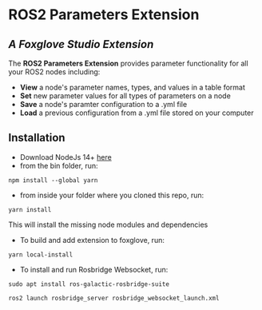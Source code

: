 # ROS2 Parameters Extension

## _A Foxglove Studio Extension_

The **ROS2 Parameters Extension** provides parameter functionality for all your ROS2 nodes including: 

- **View** a node's parameter names, types, and values in a table format
- **Set** new parameter values for all types of parameters on a node
- **Save** a node's paramter configuration to a .yml file 
- **Load** a previous configuration from a .yml file stored on your computer

## Installation

- Download NodeJs 14+ [here](https://nodejs.org/en/download/)
- from the bin folder, run:
```
npm install --global yarn
```

- from inside your folder where you cloned this repo, run: 
```
yarn install
``` 
This will install the missing node modules and dependencies 

- To build and add extension to foxglove, run:
```
yarn local-install
```

- To install and run Rosbridge Websocket, run:

```
sudo apt install ros-galactic-rosbridge-suite
```
```
ros2 launch rosbridge_server rosbridge_websocket_launch.xml


```
